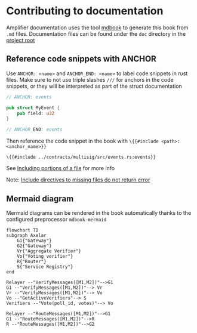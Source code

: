 # Contributing to documentation

Amplifier documentation uses the tool [mdbook](https://rust-lang.github.io/mdBook/) to generate this book from `.md`
files. Documentation files can be found under the `doc` directory in
the [project root](https://github.com/axelarnetwork/axelar-amplifier)

## Reference code snippets with ANCHOR

Use `ANCHOR: <name>` and `ANCHOR_END: <name>` to label code snippets in rust files. Make sure to not use triple
slashes `///` for anchors in the code snippets, or they will be interpreted as part of the struct documentation

```rust
// ANCHOR: events

pub struct MyEvent {
    pub field: u32
}

// ANCHOR_END: events
```

Then reference the code snippet in the book with `\{{#include <path>:<anchor_name>}}`

```rust,no_run,no_playground
\{{#include ../contracts/multisig/src/events.rs:events}}
```

See [Including portions of a file](https://rust-lang.github.io/mdBook/format/mdbook.html?highlight=include#including-portions-of-a-file)
for more info

Note: [Include directives to missing files do not return error](https://github.com/rust-lang/mdBook/issues/1094)

## Mermaid diagram

Mermaid diagrams can be rendered in the book automatically thanks to the configured preprocessor `mdbook-mermaid`

```mermaid
flowchart TD
subgraph Axelar
	G1{"Gateway"}
    G2{"Gateway"}
	Vr{"Aggregate Verifier"}
	Vo{"Voting verifier"}
	R{"Router"}
    S{"Service Registry"}
end

Relayer --"VerifyMessages([M1,M2])"-->G1
G1 --"VerifyMessages([M1,M2])"--> Vr
Vr --"VerifyMessages([M1,M2])"--> Vo
Vo --"GetActiveVerifiers"--> S
Verifiers --"Vote(poll_id, votes)"--> Vo

Relayer --"RouteMessages([M1,M2])"-->G1
G1 --"RouteMessages([M1,M2])"-->R
R --"RouteMessages([M1,M2])"-->G2
```
